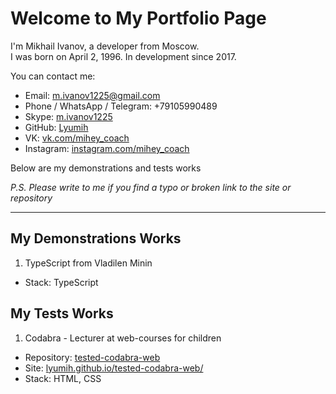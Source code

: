 # Welcome to My Portfolio Page
I'm Mikhail Ivanov, a developer from Moscow.  
I was born on April 2, 1996. In development since 2017.
  
You can contact me:
- Email: m.ivanov1225@gmail.com
- Phone / WhatsApp / Telegram: +79105990489
- Skype: [m.ivanov1225](https://join.skype.com/invite/hEuh3DS9FeGF)
- GitHub: [Lyumih](https://github.com/Lyumih)
- VK: [vk.com/mihey_coach](https://vk.com/mihey_coach)
- Instagram: [instagram.com/mihey_coach](https://www.instagram.com/mihey_coach/)

Below are my demonstrations and tests works

*P.S. Please write to me if you find a typo or broken link to the site or repository*

---

## My Demonstrations Works
1. TypeScript from Vladilen Minin
- Stack: TypeScript

## My Tests Works
1. Codabra - Lecturer at web-courses for children
- Repository: [tested-codabra-web](https://github.com/Lyumih/tested-codabra-web)
- Site: [lyumih.github.io/tested-codabra-web/](https://lyumih.github.io/tested-codabra-web/)
- Stack: HTML, CSS
